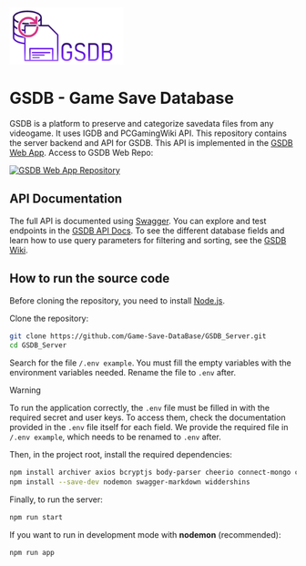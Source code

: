 <img src="./logo2.png" alt="GSDB Logo" width="200" />

# GSDB - Game Save Database
GSDB is a platform to preserve and categorize savedata files from any videogame. It uses IGDB and PCGamingWiki API.
This repository contains the server backend and API for GSDB.
This API is implemented in the [GSDB Web App](https://gsdb-web.onrender.com/). 
Access to GSDB Web Repo:

[![GSDB Web App Repository](https://img.shields.io/badge/GitHub-Repo-181717?style=for-the-badge&logo=github)](https://github.com/Game-Save-DataBase/GSDB_Web)

## API Documentation
The full API is documented using [Swagger](https://swagger.io/). You can explore and test endpoints in the [GSDB API Docs](https://gsdb-server.onrender.com/docs).
To see the different database fields and learn how to use query parameters for filtering and sorting, see the [GSDB Wiki](https://github.com/Game-Save-DataBase/GSDB_Server/wiki).


## How to run the source code
Before cloning the repository, you need to install [Node.js](https://nodejs.org/es).

Clone the repository:

```bash
git clone https://github.com/Game-Save-DataBase/GSDB_Server.git
cd GSDB_Server
```
Search for the file `/.env example`. You must fill the empty variables with the environment variables needed. Rename the file to `.env` after.
> [!WARNING]  
> To run the application correctly, the `.env` file must be filled in with the required secret and user keys. 
> To access them, check the documentation provided in the `.env` file itself for each field.
> We provide the required file in  `/.env example`, which needs to be renamed to `.env` after. 


Then, in the project root, install the required dependencies:
```bash
npm install archiver axios bcryptjs body-parser cheerio connect-mongo cors dotenv express express-session mongoose mongoose-sequence multer passport passport-local swagger-jsdoc swagger-ui-express zxcvbn
npm install --save-dev nodemon swagger-markdown widdershins
```
Finally, to run the server:
```bash
npm run start
```
If you want to run in development mode with **nodemon** (recommended):
```bash
npm run app
```



